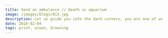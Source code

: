 ```yaml
---
title: Send an ambulance // Death in aquarium
image: /images/blogs/013.jpg
description: Let us guide you into the dark corners, you are one of us
date: 2018-02-04
tags: print, ocean, drowning
---
```

